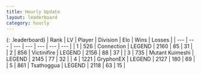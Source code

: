```yaml
---
title: Hourly Update
layout: leaderboard
category: hourly
---
```


{: .leaderboard}
| Rank | LV | Player | Division | Elo | Wins | Losses |
| --- | --- | --- | --- | --- | --- | --- |
| <span data-change="0">1</span> | 526 | <span title="ID: 539711">Connection</span> | LEGEND | <span data-change="0">2160</span> | <span data-change="0">85</span> | <span data-change="0">31</span> |
| <span data-change="0">2</span> | 856 | <span title="ID: 112242">Victinifire</span> | LEGEND | <span data-change="0">2156</span> | <span data-change="0">88</span> | <span data-change="0">37</span> |
| <span data-change="0">3</span> | 735 | <span title="ID: 520098">Mutant Kuimeshi</span> | LEGEND | <span data-change="0">2145</span> | <span data-change="0">77</span> | <span data-change="0">32</span> |
| <span data-change="0">4</span> | 1221 | <span title="ID: 315148">GryphonEX</span> | LEGEND | <span data-change="0">2127</span> | <span data-change="0">180</span> | <span data-change="0">69</span> |
| <span data-change="1">5</span> | 861 | <span title="ID: 294236">Tsathoggua</span> | LEGEND | <span data-change="0">2118</span> | <span data-change="0">63</span> | <span data-change="0">15</span> |